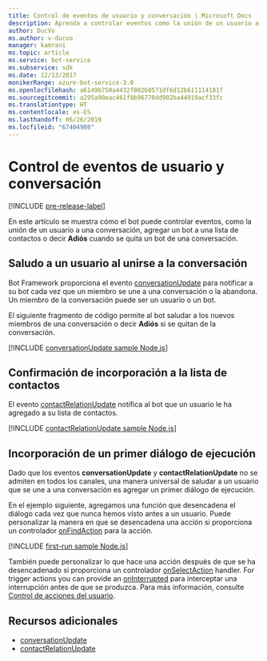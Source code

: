 ```yaml
---
title: Control de eventos de usuario y conversación | Microsoft Docs
description: Aprenda a controlar eventos como la unión de un usuario a una conversación mediante Bot Framework SDK para Node.js.
author: DucVo
ms.author: v-ducvo
manager: kamrani
ms.topic: article
ms.service: bot-service
ms.subservice: sdk
ms.date: 12/13/2017
monikerRange: azure-bot-service-3.0
ms.openlocfilehash: a6149b750a4432f00268571df6d12b611114181f
ms.sourcegitcommit: a295a90eac461f8b96770dd902ba44919acf33fc
ms.translationtype: HT
ms.contentlocale: es-ES
ms.lasthandoff: 06/26/2019
ms.locfileid: "67404908"
---
```

# <a name="handle-user-and-conversation-events"></a>Control de eventos de usuario y conversación

[!INCLUDE [pre-release-label](../includes/pre-release-label-v3.md)]

En este artículo se muestra cómo el bot puede controlar eventos, como la unión de un usuario a una conversación, agregar un bot a una lista de contactos o decir **Adiós** cuando se quita un bot de una conversación.


## <a name="greet-a-user-on-conversation-join"></a>Saludo a un usuario al unirse a la conversación
Bot Framework proporciona el evento [conversationUpdate][conversationUpdate] para notificar a su bot cada vez que un miembro se une a una conversación o la abandona. Un miembro de la conversación puede ser un usuario o un bot.

El siguiente fragmento de código permite al bot saludar a los nuevos miembros de una conversación o decir **Adiós** si se quitan de la conversación.

[!INCLUDE [conversationUpdate sample Node.js](../includes/snippet-code-node-conversationupdate-1.md)]

## <a name="acknowledge-add-to-contacts-list"></a>Confirmación de incorporación a la lista de contactos

El evento [contactRelationUpdate][contactRelationUpdate] notifica al bot que un usuario le ha agregado a su lista de contactos.

[!INCLUDE [contactRelationUpdate sample Node.js](../includes/snippet-code-node-contactrelationupdate-1.md)]

## <a name="add-a-first-run-dialog"></a>Incorporación de un primer diálogo de ejecución

Dado que los eventos **conversationUpdate** y **contactRelationUpdate** no se admiten en todos los canales, una manera universal de saludar a un usuario que se une a una conversación es agregar un primer diálogo de ejecución.

En el ejemplo siguiente, agregamos una función que desencadena el diálogo cada vez que nunca hemos visto antes a un usuario. Puede personalizar la manera en que se desencadena una acción si proporciona un controlador [onFindAction][onFindAction] para la acción. 

[!INCLUDE [first-run sample Node.js](../includes/snippet-code-node-first-run-dialog-1.md)]

También puede personalizar lo que hace una acción después de que se ha desencadenado si proporciona un controlador [onSelectAction][onSelectAction] handler. For trigger actions you can provide an [onInterrupted][onInterrupted] para interceptar una interrupción antes de que se produzca. Para más información, consulte [Control de acciones del usuario](bot-builder-nodejs-dialog-actions.md).

## <a name="additional-resources"></a>Recursos adicionales

* [conversationUpdate][conversationUpdate]
* [contactRelationUpdate][contactRelationUpdate]

[conversationUpdate]: https://docs.botframework.com/node/builder/chat-reference/interfaces/_botbuilder_d_.iconversationupdate.html
[contactRelationUpdate]: https://docs.botframework.com/node/builder/chat-reference/interfaces/_botbuilder_d_.icontactrelationupdate.html

[onFindAction]: https://docs.botframework.com/node/builder/chat-reference/interfaces/_botbuilder_d_.itriggeractionoptions#onfindaction
[onSelectAction]: https://docs.botframework.com/node/builder/chat-reference/interfaces/_botbuilder_d_.itriggeractionoptions#onselectaction
[onInterrupted]: https://docs.botframework.com/node/builder/chat-reference/interfaces/_botbuilder_d_.itriggeractionoptions#oninterrupted

[SendTyping]: https://docs.botframework.com/node/builder/chat-reference/classes/_botbuilder_d_.session#sendtyping
[IMessage]: http://docs.botframework.com/node/builder/chat-reference/interfaces/_botbuilder_d_.imessage
[ChatConnector]: https://docs.botframework.com/node/builder/chat-reference/classes/_botbuilder_d_.chatconnector.html
[session_userData]: https://docs.botframework.com/node/builder/chat-reference/classes/_botbuilder_d_.session.html#userdata
